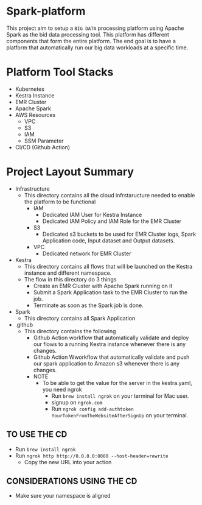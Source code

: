# Spark-platform
This project aim to setup a `BIG DATA` processing platform using Apache Spark as the bid data processing tool. This platform has different components that form the entire platform. The end goal is to have a platform that automatically run our big data workloads at a specific time.

# Platform Tool Stacks
- Kubernetes
- Kestra Instance
- EMR Cluster
- Apache Spark
- AWS Resources
  - VPC
  - S3
  - IAM
  - SSM Parameter
- CI/CD (Github Action)

# Project Layout Summary
- Infrastructure
  - This directory contains all the cloud infrstaructure needed to enable the platform to be functional
    - IAM
      - Dedicated IAM User for Kestra Instance
      - Dedicated IAM Policy and IAM Role for the EMR Cluster
    - S3
      - Dedicated s3 buckets to be used for EMR Cluster logs, Spark Application code, Input dataset and Output datasets.
    - VPC
      - Dedicated network for EMR Cluster
- Kestra
  - This directory contains all flows that will be launched on the Kestra instance and different namespace.
  - The flow in this directory do 3 things
    - Create an EMR Cluster with Apache Spark running on it
    - Submit a Spark Application task to the EMR Cluster to run the job.
    - Terminate as soon as the Spark job is done.
- Spark
  - This directory contains all Spark Application
- .github
  - This directory contains the following
    - Github Action workflow that automatically validate and deploy our flows to a running Kestra instance whenever there is any changes.
    - Github Action Wworkflow that automatically validate and push our spark application to Amazon s3 whenever there is any changes.
    - NOTE
      - To be able to get the value for the server in the kestra.yaml, you need ngrok
        - Run `brew install ngrok` on your terminal for Mac user.
        - signup on `ngrok.com`
        - Run `ngrok config add-authtoken YourTokenFromTheWebsiteAfterSignUp` on your terminal.



## TO USE THE CD

- Run `brew install ngrok`
- Run `ngrok http http://0.0.0.0:8080 --host-header=rewrite`
  - Copy the new URL into your action

##   CONSIDERATIONS USING THE CD
- Make sure your namespace is aligned
